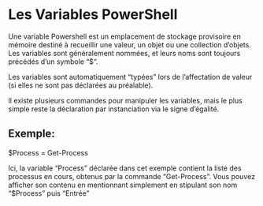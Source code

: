 # Les Variables PowerShell

Une variable Powershell est un emplacement de stockage provisoire en mémoire destiné à recueillir une valeur, un objet ou une collection d’objets.  
Les variables sont généralement nommées, et leurs noms sont toujours précédés d’un symbole “$“.

Les variables sont automatiquement “typées” lors de l’affectation de valeur (si elles ne sont pas déclarées au préalable).

Il existe plusieurs commandes pour manipuler les variables, mais le plus simple reste la déclaration par instanciation via le signe d’égalité.

## Exemple:

$Process = Get-Process

Ici, la variable “Process” déclarée dans cet exemple contient la liste des processus en cours, obtenus par la commande “Get-Process”.
Vous pouvez afficher son contenu en mentionnant simplement en stipulant son nom “$Process” puis “Entrée”
